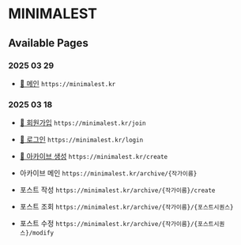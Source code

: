 # MINIMALEST

## Available Pages

### 2025 03 29

- [🔗 메인](https://minimalest.kr) `https://minimalest.kr`



### 2025 03 18

- [🔗 회원가입](https://minimalest.kr/join) `https://minimalest.kr/join`

- [🔗 로그인](https://minimalest.kr/login) `https://minimalest.kr/login`

- [🔗 아카이브 생성](https://minimalest.kr/create) `https://minimalest.kr/create`

- 아카이브 메인 `https://minimalest.kr/archive/{작가이름}`

- 포스트 작성 `https://minimalest.kr/archive/{작가이름}/create`

- 포스트 조회 `https://minimalest.kr/archive/{작가이름}/{포스트시퀀스}`

- 포스트 수정 `https://minimalest.kr/archive/{작가이름}/{포스트시퀀스}/modify`
